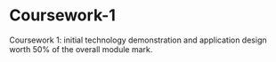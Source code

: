 # Coursework-1
Coursework 1: initial technology demonstration and application design worth 50% of the overall module mark.
